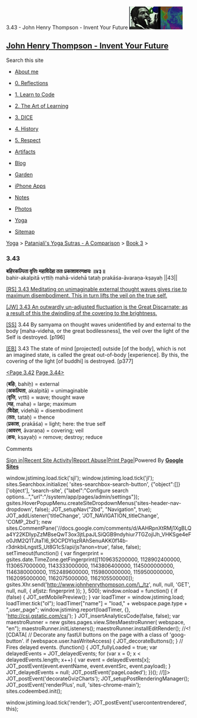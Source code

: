 3.43 - John Henry Thompson - Invent Your Future [![John Henry Thompson - Invent Your Future](../../../_/rsrc/1329567069254/config/customLogo.gif-revision=6.png)](../../../index.html)

[John Henry Thompson - Invent Your Future](../../../index.html)
---------------------------------------------------------------

Search this site

*   [About me](../../../home.html)
    
*   [0\. Reflections](../../../0-refections-on-learning.html)
    
*   [1\. Learn to Code](../../../learning-to-program.html)
    
*   [2\. The Art of Learning](../../../the-art-of-learning.html)
    
*   [3\. DICE](../../../3-dice.html)
    
*   [4\. History](../../../4-history.html)
    
*   [5\. Respect](../../../heros.html)
    
*   [Artifacts](../../../artifacts.html)
    
*   [Blog](../../../z-blog-1.html)
    
*   [Garden](../../../4-garden.html)
    
*   [iPhone Apps](../../../iphone-apps.html)
    
*   [Notes](../../../notes.html)
    
*   [Photos](../../../family.html)
    
*   [Yoga](../../../yoga.html)
    
*   [Sitemap](../../../system/app/pages/sitemap/hierarchy.html)
    

[Yoga](../../../yoga.html)‎ > ‎[Patanjali's Yoga Sutras - A Comparison](../../patanjani.html)‎ > ‎[Book 3](../book-3.html)‎ > ‎

### 3.43

**बहिरकल्पिता वृत्तिः महाविदेहा ततः प्रकाशावरणक्षयः ॥४३॥**  
bahir-akalpitā vṛttiḥ mahā-videhā tataḥ prakāśa-āvaraṇa-kṣayaḥ ||43||  
  
  
[\[RS\] 3.43 Meditating on unimaginable external thought waves gives rise to maximum disembodiment. This in turn lifts the veil on the true self.](http://www.ashtangayoga.info/philosophy/yoga-sutra-patanjali/chapter-3/item/bahir-akalpita-vrittih-maha-videha-tatah-prakasha/)  
  
[\[JW\] 3.43 An outwardly un-adjusted fluctuation is the Great Discarnate; as a result of this the dwindling of the covering to the brightness.](http://books.google.com/books?id=YzFImjtOxUwC&pg=PA272&ci=185%2C346%2C739%2C80&source=bookclip)  
  
[\[SS\]](http://www.amazon.com/Yoga-Sutras-Patanjali-Commentary-Satchidananda/dp/0932040381) 3.44 By samyama on thought waves unidentified by and external to the body \[maha-videha, or the great bodilessness\], the veil over the light of the Self is destroyed. \[p196\]  
  
[\[EB\]](http://www.amazon.com/Yoga-Sutras-Patanjali-Translation-Commentary/dp/0865477361/ref=sr_1_1?ie=UTF8&s=books&qid=1250508322&sr=1-1) 3.43 The state of mind \[projected\] outside \[of the body\], which is not an imagined state, is called the great out-of-body \[experience\]. By this, the covering of the light \[of buddhi\] is destroyed. \[p377\]  
  
  
[<Page 3.42](342.html)  [Page 3.44>](344.html)  
  

(**बहिः**, bahiḥ) = external  
(**अकल्पिता**, akalpitā) = unimaginable  
(**वृत्ति**, vṛtti) = wave; thought wave  
(**मह**, maha) = large; maximum  
(**विदेहा**, videhā) = disembodiment  
(**ततः**, tataḥ) = thence  
(**प्रकाश**, prakāśa) = light; here: the true self  
(**आवरण**, āvaraṇa) = covering; veil  
(**क्षयः**, kṣayaḥ) = remove; destroy; reduce

Comments

[Sign in](https://accounts.google.com/ServiceLogin?continue=http://sites.google.com/a/johnhenrythompson.com/jht/yoga/patanjani/book-3/343&service=jotspot)|[Recent Site Activity](../../../system/app/pages/recentChanges.html)|[Report Abuse](http://sites.google.com/a/johnhenrythompson.com/jht/system/app/pages/reportAbuse)|[Print Page](javascript:;)|Powered By **[Google Sites](http://sites.google.com/site)**

window.jstiming.load.tick('sjl'); window.jstiming.load.tick('jl'); sites.Searchbox.initialize( 'sites-searchbox-search-button', {"object":\[\]}\['object'\], 'search-site', {"label":"Configure search options...","url":"/system/app/pages/admin/settings"}); gsites.HoverPopupMenu.createSiteDropdownMenus('sites-header-nav-dropdown', false); JOT\_setupNav("2bd", "Navigation", true); JOT\_addListener('titleChange', 'JOT\_NAVIGATION\_titleChange', 'COMP\_2bd'); new sites.CommentPane('//docs.google.com/comments/d/AAHRpnXtRMj1XgBLQa4Y22KDIypZzMBseQwT3ox3jtLpaJLSiQGB9ndyhiur7TGZojlJh\_VHKSge4eFo0JtM2Q1TJtaTl6\_9OCPDYlqzRAhSenuAKK0f14b-r3dnkbiLngstS\_Ut8G1cS/api/js?anon=true', false, false); setTimeout(function() { var fingerprint = gsites.date.TimeZone.getFingerprint(\[1109635200000, 1128902400000, 1130657000000, 1143333000000, 1143806400000, 1145000000000, 1146380000000, 1152489600000, 1159800000000, 1159500000000, 1162095000000, 1162075000000, 1162105500000\]); gsites.Xhr.send('http://www.johnhenrythompson.com/\_/tz', null, null, 'GET', null, null, { afjstz: fingerprint }); }, 500); window.onload = function() { if (false) { JOT\_setMobilePreview(); } var loadTimer = window.jstiming.load; loadTimer.tick("ol"); loadTimer\["name"\] = "load," + webspace.page.type + ",user\_page"; window.jstiming.report(loadTimer, {}, 'http://csi.gstatic.com/csi'); } JOT\_insertAnalyticsCode(false, false); var maestroRunner = new gsites.pages.view.SitesMaestroRunner( webspace, "en"); maestroRunner.initListeners(); maestroRunner.installEditRender(); //<!\[CDATA\[ // Decorate any fastUI buttons on the page with a class of 'goog-button'. if (webspace.user.hasWriteAccess) { JOT\_decorateButtons(); } // Fires delayed events. (function() { JOT\_fullyLoaded = true; var delayedEvents = JOT\_delayedEvents; for (var x = 0; x < delayedEvents.length; x++) { var event = delayedEvents\[x\]; JOT\_postEvent(event.eventName, event.eventSrc, event.payload); } JOT\_delayedEvents = null; JOT\_postEvent('pageLoaded'); })(); //\]\]> JOT\_postEvent('decorateGvizCharts'); JOT\_setupPostRenderingManager(); JOT\_postEvent('renderPlus', null, 'sites-chrome-main'); sites.codeembed.init();

window.jstiming.load.tick('render'); JOT\_postEvent('usercontentrendered', this);